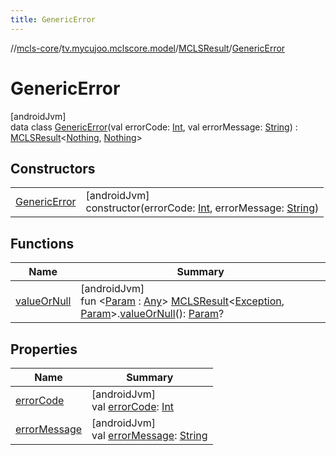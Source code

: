 ```yaml
---
title: GenericError
---
```

//[mcls-core](../../../../index.html)/[tv.mycujoo.mclscore.model](../../index.html)/[MCLSResult](../index.html)/[GenericError](index.html)



# GenericError



[androidJvm]\
data class [GenericError](index.html)(val errorCode: [Int](https://kotlinlang.org/api/latest/jvm/stdlib/kotlin/-int/index.html), val errorMessage: [String](https://kotlinlang.org/api/latest/jvm/stdlib/kotlin/-string/index.html)) : [MCLSResult](../index.html)&lt;[Nothing](https://kotlinlang.org/api/latest/jvm/stdlib/kotlin/-nothing/index.html), [Nothing](https://kotlinlang.org/api/latest/jvm/stdlib/kotlin/-nothing/index.html)&gt;



## Constructors


| | |
|---|---|
| [GenericError](-generic-error.html) | [androidJvm]<br>constructor(errorCode: [Int](https://kotlinlang.org/api/latest/jvm/stdlib/kotlin/-int/index.html), errorMessage: [String](https://kotlinlang.org/api/latest/jvm/stdlib/kotlin/-string/index.html)) |


## Functions


| Name | Summary |
|---|---|
| [valueOrNull](../../../tv.mycujoo.mclscore.helper/value-or-null.html) | [androidJvm]<br>fun &lt;[Param](../../../tv.mycujoo.mclscore.helper/value-or-null.html) : [Any](https://kotlinlang.org/api/latest/jvm/stdlib/kotlin/-any/index.html)&gt; [MCLSResult](../index.html)&lt;[Exception](https://kotlinlang.org/api/latest/jvm/stdlib/kotlin/-exception/index.html), [Param](../../../tv.mycujoo.mclscore.helper/value-or-null.html)&gt;.[valueOrNull](../../../tv.mycujoo.mclscore.helper/value-or-null.html)(): [Param](../../../tv.mycujoo.mclscore.helper/value-or-null.html)? |


## Properties


| Name | Summary |
|---|---|
| [errorCode](error-code.html) | [androidJvm]<br>val [errorCode](error-code.html): [Int](https://kotlinlang.org/api/latest/jvm/stdlib/kotlin/-int/index.html) |
| [errorMessage](error-message.html) | [androidJvm]<br>val [errorMessage](error-message.html): [String](https://kotlinlang.org/api/latest/jvm/stdlib/kotlin/-string/index.html) |

